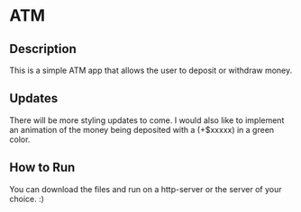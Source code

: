 # ATM

## Description
This is a simple ATM app that allows the user to deposit or withdraw money.

## Updates
There will be more styling updates to come. I would also like to implement an animation of the money being deposited with a (+$xxxxx) in a green color.

## How to Run
You can download the files and run on a http-server or the server of your choice. :)
